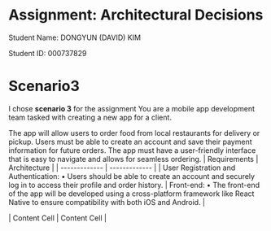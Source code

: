 # Assignment: Architectural Decisions


Student Name: DONGYUN (DAVID) KIM


Student ID: 000737829
# Scenario3
I chose **scenario 3** for the assignment
You are a mobile app development team tasked with creating a new app for a client. 


The app will allow users to order food from local restaurants for delivery or pickup. Users must be able to create an account and save their payment information for future orders. The app must have a user-friendly interface that is easy to navigate and allows for seamless ordering.
| Requirements  | Architecture |
| ------------- | ------------- |
| User Registration and Authentication: •	Users should be able to create an account and securely log in to access their profile and order history. | Front-end: 
•	The front-end of the app will be developed using a cross-platform framework like React Native to ensure compatibility with both iOS and Android. |


| Content Cell  | Content Cell  |
